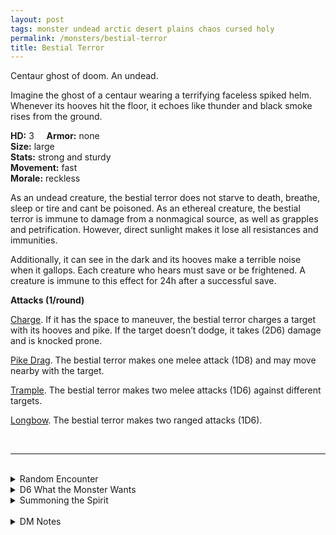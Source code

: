 ```yaml
---
layout: post
tags: monster undead arctic desert plains chaos cursed holy
permalink: /monsters/bestial-terror
title: Bestial Terror
---
```


Centaur ghost of doom. An undead.

Imagine the ghost of a centaur wearing a terrifying faceless spiked helm. Whenever its hooves hit the floor, it echoes like thunder and black smoke rises from the ground.

**HD:** 3  &nbsp; &nbsp;  **Armor:** none <br>
**Size:** large <br>
**Stats:** strong and sturdy <br>
**Movement:** fast <br>
**Morale:** reckless <br>

As an undead creature, the bestial terror does not starve to death, breathe, sleep or tire and cant be poisoned. As an ethereal creature, the bestial terror is immune to damage from a nonmagical source, as well as grapples and petrification. However, direct sunlight makes it lose all resistances and immunities.

Additionally, it can see in the dark and its hooves make a terrible noise when it gallops. Each creature who hears must save or be frightened. A creature is immune to this effect for 24h after a successful save.

**Attacks (1/round)**

<ins>Charge</ins>. If it has the space to maneuver, the bestial terror charges a target with its hooves and pike. If the target doesn’t dodge, it takes (2D6) damage and is knocked prone.

<ins>Pike Drag</ins>. The bestial terror makes one melee attack (1D8) and may move nearby with the target.

<ins>Trample</ins>. The bestial terror makes two melee attacks (1D6) against different targets.

<ins>Longbow</ins>. The bestial terror makes two ranged attacks (1D6).

<br>

---

<br> 

<details markdown="1">
<summary>Random Encounter</summary>

1. **Monster:** 1D10 bestial terrors, including 1 horde warlord (see warriors).
1. **Lair:**  The ruins of a pillaged village, they come from the nearby road every night. <br>	&nbsp; OR <br>	**Omen:** See terror stampede ability.
1. **Spoor:** A caravan, destroyed but not looted. The occupants seem to have been dragged somewhere.
1. **Tracks:** Stampede sounds but nothing visible.
1. **Trace:** Hooves tracks and signs of a dragged body, which all suddenly disappear.
1. **Trace:** Sudden stampede sound carried by the wind.
</details>

<details markdown="1">
<summary>D6 What the Monster Wants</summary>

1. Drag souls to the underworld every full moon.
1. Reenact a famous battle every night.
1. Conquer the kingdom that it fought while alive.
1. Massacre for its demon overlord.
1. Hunt down the bearer of a famous weapon.
1. Drag somebody who abandoned its loved ones during war to the underworld. 

</details>

<details markdown="1">
<summary>Summoning the Spirit</summary>

If you know the spell [Occult Consultation](https://saltygoo.github.io/2020/11/13/occult-consultation/), you can alter it in such way for a minimum of 3 Spell Dices:

**Summon Bestial Terror** <br>
R: 50’ D: One night

You summon one bestial terror and [sum] ghostly images of centaurs. They will rampage through the area for 1 night while the bestial terror will try to drag as many souls as it can to the underworld before the morning, saving yours for last.

You need 3 SD to cast this variant of the summon the dead spell.
</details>

<br> 

<details markdown="1">
<summary>DM Notes</summary>
Originally named the bestial beast by its creator [Richard J. Leblanc Jr](http://savevsdragon.blogspot.com/) in the [Creature Compendium](https://www.drivethrurpg.com/product/147588/CC1-Creature-Compendium), the bestial terror is basically a spectral centaur. On top of the spectral trample, I added typical centaur attacks: it was really important for me that the specters were able to drag mortals to the underworld with their pikes. — SaltyGoo
</details>

